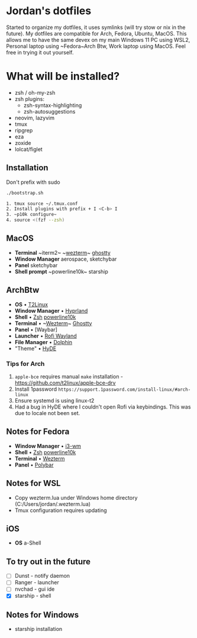 # Jordan's dotfiles

Started to organize my dotfiles, it uses symlinks (will try stow or nix in the future). My dotfiles are compatible for Arch, Fedora, Ubuntu, MacOS. This allows me to have the same devex on my main Windows 11 PC using WSL2, Personal laptop using ~Fedora~Arch Btw, Work laptop using MacOS. Feel free in trying it out yourself.

# What will be installed?

- zsh / oh-my-zsh
- zsh plugins:
  - zsh-syntax-highlighting
  - zsh-autosuggestions
- neovim, lazyvim
- tmux
- ripgrep
- eza
- zoxide
- lolcat/figlet

## Installation

Don't prefix with sudo

```bash
./bootstrap.sh

1. tmux source ~/.tmux.conf
2. Install plugins with prefix + I <C-b> I
3. ~p10k configure~
4. source <(fzf --zsh)
```

## MacOS

- **Terminal** ~iterm2~ ~[wezterm](https://github.com/wez/wezterm)~ [ghostty](https://ghostty.org/)
- **Window Manager** aerospace, sketchybar
- **Panel** sketchybar
- **Shell prompt** ~powerline10k~ starship

## ArchBtw

- **OS** • [T2Linux](https://wiki.t2linux.org/)
- **Window Manager** • [Hyprland](https://github.com/hyprwm/Hyprland)
- **Shell** • [Zsh](https://www.zsh.org) [powerline10k](https://github.com/romkatv/powerlevel10k)
- **Terminal** • ~[Wezterm](https://github.com/wez/wezterm)~ [Ghostty](https://ghostty.org/)
- **Panel** • [Waybar]
- **Launcher** • [Rofi Wayland](https://wiki.archlinux.org/title/Rofi)
- **File Manager** • [Dolphin]()
- "Theme" • [HyDE](https://github.com/HyDE-Project/HyDE)

### Tips for Arch

1. `apple-bce` requires manual `make` installation - https://github.com/t2linux/apple-bce-drv
2. Install 1password `https://support.1password.com/install-linux/#arch-linux`
3. Ensure systemd is using linux-t2
4. Had a bug in HyDE where I couldn't open Rofi via keybindings. This was due to locale not been set.

## Notes for Fedora

- **Window Manager** • [i3-wm](https://github.com/i3/i3)
- **Shell** • [Zsh](https://www.zsh.org) [powerline10k](https://github.com/romkatv/powerlevel10k)
- **Terminal** • [Wezterm](https://github.com/wez/wezterm)
- **Panel** • [Polybar](https://github.com/polybar/polybar)

## Notes for WSL

- Copy wezterm.lua under Windows home directory (C:/Users/jordan/.wezterm.lua)
- Tmux configuration requires updating

## iOS

- **OS** a-Shell

## To try out in the future

- [ ] Dunst - notify daemon
- [ ] Ranger - launcher
- [ ] nvchad - gui ide
- [x] starship - shell

## Notes for Windows

- starship installation
